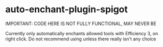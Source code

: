 # auto-enchant-plugin-spigot
IMPORTANT: CODE HERE IS NOT FULLY FUNCTIONAL, MAY NEVER BE

Currently only automatically enchants allowed tools with Efficiency 3, on right click. Do not recommend using unless there really isn't any choice
